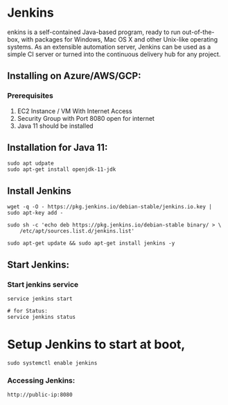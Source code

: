 # Jenkins
enkins is a self-contained Java-based program, ready to run out-of-the-box, with packages for Windows, 
Mac OS X and other Unix-like operating systems. As an extensible automation server, 
Jenkins can be used as a simple CI server or turned into the continuous delivery hub for any project.


## Installing on Azure/AWS/GCP:

### Prerequisites
1. EC2 Instance / VM With Internet Access
2. Security Group with Port 8080 open for internet
3. Java 11 should be installed



## Installation for Java 11:
```
sudo apt udpate
sudo apt-get install openjdk-11-jdk
```

## Install Jenkins
```
wget -q -O - https://pkg.jenkins.io/debian-stable/jenkins.io.key | sudo apt-key add -

sudo sh -c 'echo deb https://pkg.jenkins.io/debian-stable binary/ > \
    /etc/apt/sources.list.d/jenkins.list'
```
```
sudo apt-get update && sudo apt-get install jenkins -y
```

## Start Jenkins:

### Start jenkins service
```
service jenkins start

# for Status:
service jenkins status
```

# Setup Jenkins to start at boot,
```
sudo systemctl enable jenkins
```


### Accessing Jenkins:
```
http://public-ip:8080
```



